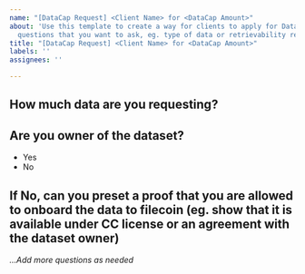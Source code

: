 ```yaml
---
name: "[DataCap Request] <Client Name> for <DataCap Amount>"
about: 'Use this template to create a way for clients to apply for Datacap. Add the
  questions that you want to ask, eg. type of data or retrievability requirements '
title: "[DataCap Request] <Client Name> for <DataCap Amount>"
labels: ''
assignees: ''

---
```


## How much data are you requesting?

## Are you owner of the dataset?
- Yes
- No 

## If No, can you preset a proof that you are allowed to onboard the data to filecoin (eg. show that it is available under CC license or an agreement with the dataset owner)

_...Add more questions as needed_
